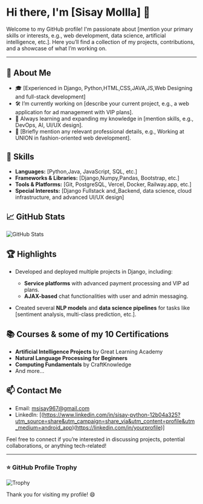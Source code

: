 # Hi there, I'm [Sisay Mollla] 👋

Welcome to my GitHub profile! I'm passionate about [mention your primary skills or interests, e.g., web development, data science, artificial intelligence, etc.]. Here you’ll find a collection of my projects, contributions, and a showcase of what I’m working on.

---

## 🌟 About Me
- 🎓 [Experienced in Django, Python,HTML,CSS,JAVA,JS,Web Designing and full-stack development]
- 🛠 I’m currently working on [describe your current project, e.g., a web application for ad management with VIP plans].
- 🌱 Always learning and expanding my knowledge in [mention skills, e.g., DevOps, AI, UI/UX design].
- 💼 [Briefly mention any relevant professional details, e.g., Working at UNION in fashion-oriented web development].

## 🚀 Skills
- **Languages:** [Python,Java, JavaScript, SQL, etc.]
- **Frameworks & Libraries:** [Django,Numpy,Pandas, Bootstrap, etc.]
- **Tools & Platforms:** [Git, PostgreSQL, Vercel, Docker, Railway.app, etc.]
- **Special Interests:** [Django Fullstack and_Backend, data science, cloud infrastructure, and advanced UI/UX design]

## 📈 GitHub Stats

![GitHub Stats](https://github-readme-stats.vercel.app/api?username=sismolla&show_icons=true&theme=radical)

## 🏆 Highlights
- Developed and deployed multiple projects in Django, including:
  - **Service platforms** with advanced payment processing and VIP ad plans.
  - **AJAX-based** chat functionalities with user and admin messaging.

- Created several **NLP models** and **data science pipelines** for tasks like [sentiment analysis, multi-class prediction, etc.].

## 📚 Courses & some of my 10  Certifications
- **Artificial Intelligence Projects** by Great Learning Academy
- **Natural Language Processing for Beginners**
- **Computing Fundamentals** by CraftKnowledge
- And more...

## 📫 Contact Me
- Email: [msisay967@gmail.com](mailto:msisay967@gmail.com)
- LinkedIn: [(https://www.linkedin.com/in/sisay-python-12b04a325?utm_source=share&utm_campaign=share_via&utm_content=profile&utm_medium=android_app)(https://linkedin.com/in/yourprofile)]

Feel free to connect if you’re interested in discussing projects, potential collaborations, or anything tech-related!

---

### ⭐ GitHub Profile Trophy

![Trophy](https://github-profile-trophy.vercel.app/?username=sismolla&theme=dracula)

Thank you for visiting my profile! 😄
